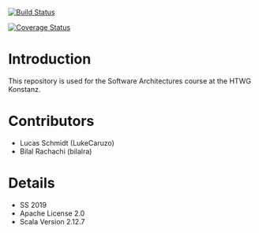 [![Build Status](https://api.travis-ci.org/LukeCaruzo/2048SE.svg?branch=master)](https://travis-ci.org/LukeCaruzo/2048SE)

[![Coverage Status](https://coveralls.io/repos/github/LukeCaruzo/2048/badge.svg?branch=master)](https://coveralls.io/github/LukeCaruzo/2048?branch=master)

# Introduction
This repository is used for the Software Architectures course at the HTWG Konstanz.

# Contributors
* Lucas Schmidt (LukeCaruzo)
* Bilal Rachachi (bilalra)

# Details
* SS 2019
* Apache License 2.0
* Scala Version 2.12.7
